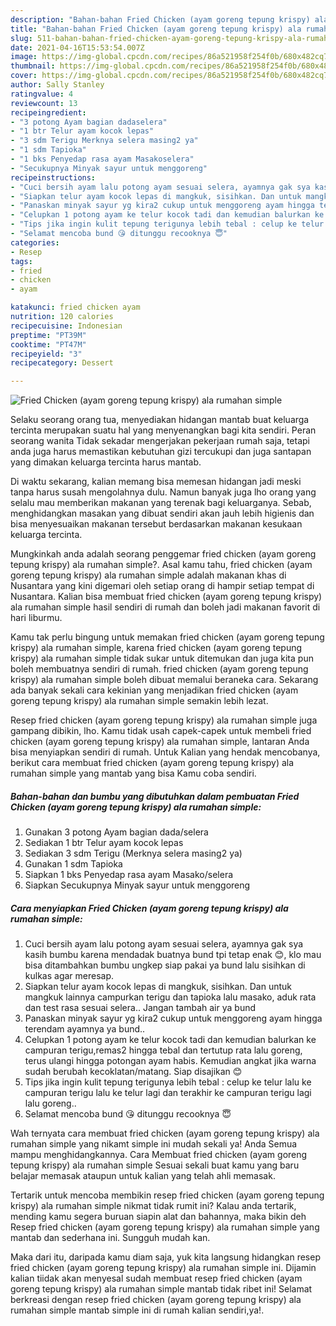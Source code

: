 ```yaml
---
description: "Bahan-bahan Fried Chicken (ayam goreng tepung krispy) ala rumahan simple yang enak Untuk Jualan"
title: "Bahan-bahan Fried Chicken (ayam goreng tepung krispy) ala rumahan simple yang enak Untuk Jualan"
slug: 511-bahan-bahan-fried-chicken-ayam-goreng-tepung-krispy-ala-rumahan-simple-yang-enak-untuk-jualan
date: 2021-04-16T15:53:54.007Z
image: https://img-global.cpcdn.com/recipes/86a521958f254f0b/680x482cq70/fried-chicken-ayam-goreng-tepung-krispy-ala-rumahan-simple-foto-resep-utama.jpg
thumbnail: https://img-global.cpcdn.com/recipes/86a521958f254f0b/680x482cq70/fried-chicken-ayam-goreng-tepung-krispy-ala-rumahan-simple-foto-resep-utama.jpg
cover: https://img-global.cpcdn.com/recipes/86a521958f254f0b/680x482cq70/fried-chicken-ayam-goreng-tepung-krispy-ala-rumahan-simple-foto-resep-utama.jpg
author: Sally Stanley
ratingvalue: 4
reviewcount: 13
recipeingredient:
- "3 potong Ayam bagian dadaselera"
- "1 btr Telur ayam kocok lepas"
- "3 sdm Terigu Merknya selera masing2 ya"
- "1 sdm Tapioka"
- "1 bks Penyedap rasa ayam Masakoselera"
- "Secukupnya Minyak sayur untuk menggoreng"
recipeinstructions:
- "Cuci bersih ayam lalu potong ayam sesuai selera, ayamnya gak sya kasih bumbu karena mendadak buatnya bund tpi tetap enak 😊, klo mau bisa ditambahkan bumbu ungkep siap pakai ya bund lalu sisihkan di kulkas agar meresap."
- "Siapkan telur ayam kocok lepas di mangkuk, sisihkan. Dan untuk mangkuk lainnya campurkan terigu dan tapioka lalu masako, aduk rata dan test rasa sesuai selera.. Jangan tambah air ya bund"
- "Panaskan minyak sayur yg kira2 cukup untuk menggoreng ayam hingga terendam ayamnya ya bund.."
- "Celupkan 1 potong ayam ke telur kocok tadi dan kemudian balurkan ke campuran terigu,remas2 hingga tebal dan tertutup rata lalu goreng, terus ulangi hingga potongan ayam habis. Kemudian angkat jika warna sudah berubah kecoklatan/matang. Siap disajikan 😊"
- "Tips jika ingin kulit tepung terigunya lebih tebal : celup ke telur lalu ke campuran terigu lalu ke telur lagi dan terakhir ke campuran terigu lagi lalu goreng.."
- "Selamat mencoba bund 😘 ditunggu recooknya 😇"
categories:
- Resep
tags:
- fried
- chicken
- ayam

katakunci: fried chicken ayam 
nutrition: 120 calories
recipecuisine: Indonesian
preptime: "PT39M"
cooktime: "PT47M"
recipeyield: "3"
recipecategory: Dessert

---
```



![Fried Chicken (ayam goreng tepung krispy) ala rumahan simple](https://img-global.cpcdn.com/recipes/86a521958f254f0b/680x482cq70/fried-chicken-ayam-goreng-tepung-krispy-ala-rumahan-simple-foto-resep-utama.jpg)

Selaku seorang orang tua, menyediakan hidangan mantab buat keluarga tercinta merupakan suatu hal yang menyenangkan bagi kita sendiri. Peran seorang  wanita Tidak sekadar mengerjakan pekerjaan rumah saja, tetapi anda juga harus memastikan kebutuhan gizi tercukupi dan juga santapan yang dimakan keluarga tercinta harus mantab.

Di waktu  sekarang, kalian memang bisa memesan hidangan jadi meski tanpa harus susah mengolahnya dulu. Namun banyak juga lho orang yang selalu mau memberikan makanan yang terenak bagi keluarganya. Sebab, menghidangkan masakan yang dibuat sendiri akan jauh lebih higienis dan bisa menyesuaikan makanan tersebut berdasarkan makanan kesukaan keluarga tercinta. 



Mungkinkah anda adalah seorang penggemar fried chicken (ayam goreng tepung krispy) ala rumahan simple?. Asal kamu tahu, fried chicken (ayam goreng tepung krispy) ala rumahan simple adalah makanan khas di Nusantara yang kini digemari oleh setiap orang di hampir setiap tempat di Nusantara. Kalian bisa membuat fried chicken (ayam goreng tepung krispy) ala rumahan simple hasil sendiri di rumah dan boleh jadi makanan favorit di hari liburmu.

Kamu tak perlu bingung untuk memakan fried chicken (ayam goreng tepung krispy) ala rumahan simple, karena fried chicken (ayam goreng tepung krispy) ala rumahan simple tidak sukar untuk ditemukan dan juga kita pun boleh membuatnya sendiri di rumah. fried chicken (ayam goreng tepung krispy) ala rumahan simple boleh dibuat memalui beraneka cara. Sekarang ada banyak sekali cara kekinian yang menjadikan fried chicken (ayam goreng tepung krispy) ala rumahan simple semakin lebih lezat.

Resep fried chicken (ayam goreng tepung krispy) ala rumahan simple juga gampang dibikin, lho. Kamu tidak usah capek-capek untuk membeli fried chicken (ayam goreng tepung krispy) ala rumahan simple, lantaran Anda bisa menyiapkan sendiri di rumah. Untuk Kalian yang hendak mencobanya, berikut cara membuat fried chicken (ayam goreng tepung krispy) ala rumahan simple yang mantab yang bisa Kamu coba sendiri.

<!--inarticleads1-->

##### Bahan-bahan dan bumbu yang dibutuhkan dalam pembuatan Fried Chicken (ayam goreng tepung krispy) ala rumahan simple:

1. Gunakan 3 potong Ayam bagian dada/selera
1. Sediakan 1 btr Telur ayam kocok lepas
1. Sediakan 3 sdm Terigu (Merknya selera masing2 ya)
1. Gunakan 1 sdm Tapioka
1. Siapkan 1 bks Penyedap rasa ayam Masako/selera
1. Siapkan Secukupnya Minyak sayur untuk menggoreng




<!--inarticleads2-->

##### Cara menyiapkan Fried Chicken (ayam goreng tepung krispy) ala rumahan simple:

1. Cuci bersih ayam lalu potong ayam sesuai selera, ayamnya gak sya kasih bumbu karena mendadak buatnya bund tpi tetap enak 😊, klo mau bisa ditambahkan bumbu ungkep siap pakai ya bund lalu sisihkan di kulkas agar meresap.
1. Siapkan telur ayam kocok lepas di mangkuk, sisihkan. Dan untuk mangkuk lainnya campurkan terigu dan tapioka lalu masako, aduk rata dan test rasa sesuai selera.. Jangan tambah air ya bund
1. Panaskan minyak sayur yg kira2 cukup untuk menggoreng ayam hingga terendam ayamnya ya bund..
1. Celupkan 1 potong ayam ke telur kocok tadi dan kemudian balurkan ke campuran terigu,remas2 hingga tebal dan tertutup rata lalu goreng, terus ulangi hingga potongan ayam habis. Kemudian angkat jika warna sudah berubah kecoklatan/matang. Siap disajikan 😊
1. Tips jika ingin kulit tepung terigunya lebih tebal : celup ke telur lalu ke campuran terigu lalu ke telur lagi dan terakhir ke campuran terigu lagi lalu goreng..
1. Selamat mencoba bund 😘 ditunggu recooknya 😇




Wah ternyata cara membuat fried chicken (ayam goreng tepung krispy) ala rumahan simple yang nikamt simple ini mudah sekali ya! Anda Semua mampu menghidangkannya. Cara Membuat fried chicken (ayam goreng tepung krispy) ala rumahan simple Sesuai sekali buat kamu yang baru belajar memasak ataupun untuk kalian yang telah ahli memasak.

Tertarik untuk mencoba membikin resep fried chicken (ayam goreng tepung krispy) ala rumahan simple nikmat tidak rumit ini? Kalau anda tertarik, mending kamu segera buruan siapin alat dan bahannya, maka bikin deh Resep fried chicken (ayam goreng tepung krispy) ala rumahan simple yang mantab dan sederhana ini. Sungguh mudah kan. 

Maka dari itu, daripada kamu diam saja, yuk kita langsung hidangkan resep fried chicken (ayam goreng tepung krispy) ala rumahan simple ini. Dijamin kalian tiidak akan menyesal sudah membuat resep fried chicken (ayam goreng tepung krispy) ala rumahan simple mantab tidak ribet ini! Selamat berkreasi dengan resep fried chicken (ayam goreng tepung krispy) ala rumahan simple mantab simple ini di rumah kalian sendiri,ya!.

